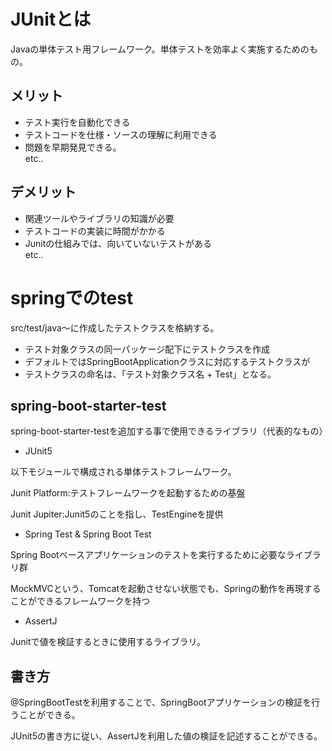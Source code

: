 # JUnitとは  
Javaの単体テスト用フレームワーク。単体テストを効率よく実施するためのもの。

## メリット  
* テスト実行を自動化できる
* テストコードを仕様・ソースの理解に利用できる
* 問題を早期発見できる。  
etc..

## デメリット
* 関連ツールやライブラリの知識が必要
* テストコードの実装に時間がかかる
* Junitの仕組みでは、向いていないテストがある  
etc..

# springでのtest
src/test/java～に作成したテストクラスを格納する。
* テスト対象クラスの同一パッケージ配下にテストクラスを作成
* デフォルトではSpringBootApplicationクラスに対応するテストクラスが
* テストクラスの命名は、「テスト対象クラス名 + Test」となる。

## spring-boot-starter-test
spring-boot-starter-testを追加する事で使用できるライブラリ（代表的なもの）
* JUnit5

以下モジュールで構成される単体テストフレームワーク。

Junit Platform:テストフレームワークを起動するための基盤

Junit Jupiter:Junit5のことを指し、TestEngineを提供

* Spring Test & Spring Boot Test

Spring Bootベースアプリケーションのテストを実行するために必要なライブラリ群

MockMVCという、Tomcatを起動させない状態でも、Springの動作を再現することができるフレームワークを持つ

* AssertJ

Junitで値を検証するときに使用するライブラリ。

## 書き方
@SpringBootTestを利用することで、SpringBootアプリケーションの検証を行うことができる。

JUnit5の書き方に従い、AssertJを利用した値の検証を記述することができる。
